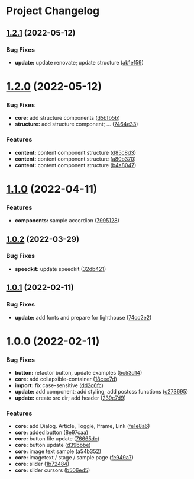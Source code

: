 # Project Changelog

## [1.2.1](https://github.com/GrabarzUndPartner/foundation/compare/v1.2.0...v1.2.1) (2022-05-12)


### Bug Fixes

* **update:** update renovate; update structure ([ab1ef59](https://github.com/GrabarzUndPartner/foundation/commit/ab1ef590771631ea1313647ebe5e23e5c0bf2726))

# [1.2.0](https://github.com/GrabarzUndPartner/foundation/compare/v1.1.0...v1.2.0) (2022-05-12)


### Bug Fixes

* **core:** add structure components ([d5bfb5b](https://github.com/GrabarzUndPartner/foundation/commit/d5bfb5b92971951a6b2ba80dfa4c6328302c6a5b))
* **structure:** add structure component; … ([7464e33](https://github.com/GrabarzUndPartner/foundation/commit/7464e33b5a955bab4867742c49a3398221558426))


### Features

* **content:** content component structure ([d85c8d3](https://github.com/GrabarzUndPartner/foundation/commit/d85c8d301d3d37d8896a4f1fc56d51bee3259e24))
* **content:** content component structure ([a80b370](https://github.com/GrabarzUndPartner/foundation/commit/a80b370d235cb8015af007d272c6b8a1eece82da))
* **content:** content component structure ([b4a8047](https://github.com/GrabarzUndPartner/foundation/commit/b4a80477d1e452d6e50af7d954206c585c7e8b54))

# [1.1.0](https://github.com/GrabarzUndPartner/foundation/compare/v1.0.2...v1.1.0) (2022-04-11)


### Features

* **components:** sample accordion ([7995128](https://github.com/GrabarzUndPartner/foundation/commit/7995128ce9306d28824dc5538190c1bd6fab9f86))

## [1.0.2](https://github.com/GrabarzUndPartner/foundation/compare/v1.0.1...v1.0.2) (2022-03-29)


### Bug Fixes

* **speedkit:** update speedkit ([32db421](https://github.com/GrabarzUndPartner/foundation/commit/32db4218602d5a1b6ddc146840afa4ca5470b401))

## [1.0.1](https://github.com/GrabarzUndPartner/foundation/compare/v1.0.0...v1.0.1) (2022-02-11)


### Bug Fixes

* **update:** add fonts and prepare for lighthouse ([74cc2e2](https://github.com/GrabarzUndPartner/foundation/commit/74cc2e2a46cab8dcb01283ac65d4b7ddb4ca2039))

# 1.0.0 (2022-02-11)


### Bug Fixes

* **button:** refactor button, update examples ([5c53d14](https://github.com/GrabarzUndPartner/foundation/commit/5c53d1408f8e7e671cc49e337df58e0247e77729))
* **core:** add collapsible-container ([18cee7d](https://github.com/GrabarzUndPartner/foundation/commit/18cee7de970b86eebc6266dc3fd7578df384da14))
* **import:** fix case-sensitive ([dd2c6fc](https://github.com/GrabarzUndPartner/foundation/commit/dd2c6fcae2bd0c564632e35e6628a3b304c7eab4))
* **update:** add component; add styling; add postcss functions ([c273695](https://github.com/GrabarzUndPartner/foundation/commit/c273695cd612a20e56aa565b39db140fff032436))
* **update:** create src dir; add header ([239c7d9](https://github.com/GrabarzUndPartner/foundation/commit/239c7d95258c0311f395f2fc8c98ff252000e326))


### Features

* **core:** add Dialog. Article, Toggle, Iframe, Link ([fe1e8a6](https://github.com/GrabarzUndPartner/foundation/commit/fe1e8a678b317865f33b91294503c30b528c4718))
* **core:** added button ([8e97caa](https://github.com/GrabarzUndPartner/foundation/commit/8e97caa2a128f611c46538cdaa8dc4af9265262d))
* **core:** button file update ([76665dc](https://github.com/GrabarzUndPartner/foundation/commit/76665dc7ffb46453a8cb721cfc2dd750d54d6248))
* **core:** button update ([d39bbbe](https://github.com/GrabarzUndPartner/foundation/commit/d39bbbe47db89d2242301fdf286665eb6f12e1c1))
* **core:** image text sample ([a54b352](https://github.com/GrabarzUndPartner/foundation/commit/a54b3526dabd8174465ac2beace45963a8dc669c))
* **core:** imagetext / stage / sample page ([fe949a7](https://github.com/GrabarzUndPartner/foundation/commit/fe949a779680a96e457a332bb58b13207e73d3ee))
* **core:** slider ([1b72484](https://github.com/GrabarzUndPartner/foundation/commit/1b7248411a0c1f6409442c631cfa72fde21c32ca))
* **core:** slider cursors ([b506ed5](https://github.com/GrabarzUndPartner/foundation/commit/b506ed59629ea96bc7cd65a83eb3a376eb991d06))
